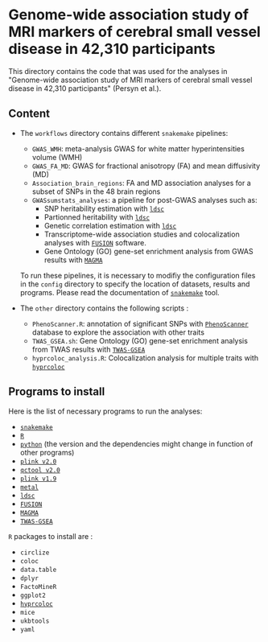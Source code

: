 # Genome-wide association study of MRI markers of cerebral small vessel disease in 42,310 participants

This directory contains the code that was used for the analyses in "Genome-wide association study of MRI markers of cerebral small vessel disease in 42,310 participants" (Persyn et al.).

## Content
- The `workflows` directory contains different `snakemake` pipelines:

    - `GWAS_WMH`: meta-analysis GWAS for white matter hyperintensities volume (WMH)
    - `GWAS_FA_MD`: GWAS for fractional anisotropy (FA) and mean diffusivity (MD)
    - `Association_brain_regions`: FA and MD association analyses for a subset of SNPs in the 48 brain regions
    - `GWASsumstats_analyses`: a pipeline for post-GWAS analyses such as:
        - SNP heritability estimation with [`ldsc`](https://github.com/bulik/ldsc)
        - Partionned heritability with [`ldsc`](https://github.com/bulik/ldsc)
        - Genetic correlation estimation with [`ldsc`](https://github.com/bulik/ldsc)
        - Transcriptome-wide association studies and colocalization analyses with [`FUSION`](http://gusevlab.org/projects/fusion/) software.
        - Gene Ontology (GO) gene-set enrichment analysis from GWAS results with [`MAGMA`](https://ctg.cncr.nl/software/magma)
    
    To run these pipelines, it is necessary to modifiy the configuration files in the `config` directory to specify the location of datasets, results and programs. Please read the documentation of [`snakemake`](https://snakemake.readthedocs.io/en/stable/#) tool.


- The `other` directory contains the following scripts :
    
    - `PhenoScanner.R`: annotation of significant SNPs with [`PhenoScanner`](http://www.phenoscanner.medschl.cam.ac.uk/) database to explore the association with other traits
    - `TWAS_GSEA.sh`: Gene Ontology (GO) gene-set enrichment analysis from TWAS results with [`TWAS-GSEA`](https://github.com/opain/TWAS-GSEA)
    - `hyprcoloc_analysis.R`: Colocalization analysis for multiple traits with [`hyprcoloc`](https://github.com/jrs95/hyprcoloc)

## Programs to install

Here is the list of necessary programs to run the analyses:

- [`snakemake`](https://snakemake.readthedocs.io/en/stable/#)
- [`R`](https://www.r-project.org/)
- [`python`](https://www.python.org/) (the version and the dependencies might change in function of other programs)
- [`plink v2.0`](https://www.cog-genomics.org/plink/2.0/)
- [`qctool v2.0`](https://www.well.ox.ac.uk/~gav/qctool/)
- [`plink v1.9`](https://www.cog-genomics.org/plink/1.9/)
- [`metal`](https://genome.sph.umich.edu/wiki/METAL_Documentation)
- [`ldsc`](https://github.com/bulik/ldsc)
- [`FUSION`](http://gusevlab.org/projects/fusion/)
- [`MAGMA`](https://ctg.cncr.nl/software/magma)
- [`TWAS-GSEA`](https://github.com/opain/TWAS-GSEA)

`R` packages to install are :

- `circlize`
- `coloc`
- `data.table`
- `dplyr`
- `FactoMineR`
- `ggplot2`
- [`hyprcoloc`](https://github.com/jrs95/hyprcoloc)
- `mice`
- `ukbtools`
- `yaml`



